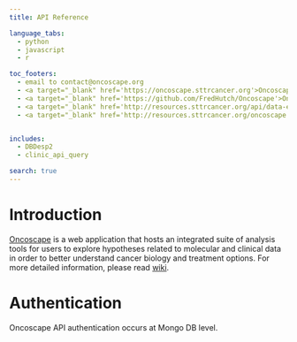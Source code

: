 ```yaml
---
title: API Reference

language_tabs:
  - python
  - javascript
  - r

toc_footers:
  - email to contact@oncoscape.org
  - <a target="_blank" href='https://oncoscape.sttrcancer.org'>Oncoscape</a>
  - <a target="_blank" href='https://github.com/FredHutch/Oncoscape'>Oncoscape Github Site</a>
  - <a target="_blank" href='http://resources.sttrcancer.org/api/data-explorer/'>Oncoscape Data API Explorer</a>
  - <a target="_blank" href='http://resources.sttrcancer.org/oncoscape'>Oncoscape Tool Documentation</a>


includes:
  - DBDesp2
  - clinic_api_query

search: true
---
```


# Introduction

[Oncoscape](https://oncoscape.sttrcancer.org/#/) is a web application that hosts an integrated suite of analysis tools for users to explore hypotheses related to molecular and clinical data in order to better understand cancer biology and treatment options. For more detailed information, please read [wiki](https://github.com/FredHutch/Oncoscape).

# Authentication

Oncoscape API authentication occurs at Mongo DB level. 


